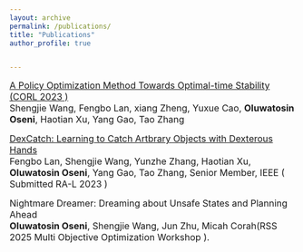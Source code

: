 ```yaml
---
layout: archive
permalink: /publications/
title: "Publications"
author_profile: true


---
```


<p class="small">
  <font size="3">
    <a href="https://arxiv.org/pdf/2301.00521.pdf">
      A Policy Optimization Method Towards Optimal-time Stability (CORL 2023 )</a> <br />
      Shengjie Wang, Fengbo Lan, xiang Zheng, Yuxue Cao, <strong> Oluwatosin Oseni</strong>, Haotian Xu, Yang Gao, Tao Zhang <br />
  </font>
  </p>

<p class="small">
  <font size="3">
    <a href="https://arxiv.org/pdf/2310.08809.pdf">
     DexCatch: Learning to Catch Artbrary Objects with Dexterous Hands</a> <br />
     Fengbo Lan, Shengjie Wang, Yunzhe Zhang, Haotian Xu, <strong>Oluwatosin Oseni</strong>, Yang Gao, Tao Zhang, Senior Member, IEEE ( Submitted RA-L 2023 )
  </font>
</p>

<p class="small">
  <font size="3">
     Nightmare Dreamer: Dreaming about Unsafe States and Planning Ahead<br />
      <strong>Oluwatosin Oseni</strong>, Shengjie Wang,  Jun Zhu, Micah Corah(RSS 2025 Multi Objective Optimization Workshop ).
  </font>
</p>

